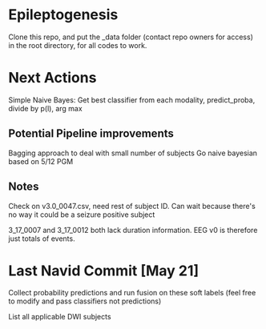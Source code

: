 # Epileptogenesis
Clone this repo, and put the \_data folder (contact repo owners for access) in the root directory, for all codes to work.

# Next Actions
Simple Naive Bayes:
    Get best classifier from each modality, predict_proba, divide by p(l), arg max
## Potential Pipeline improvements

Bagging approach to deal with small number of subjects
Go naive bayesian based on 5/12 PGM

## Notes

Check on v3.0_0047.csv, need rest of subject ID. Can wait because there's no way it could be a seizure positive subject

3_17_0007 and 3_17_0012 both lack duration information. EEG v0 is therefore just totals of events. 

# Last Navid Commit [May 21]
Collect probability predictions and run fusion on these soft labels (feel free to modify and pass classifiers not predictions)

List all applicable DWI subjects
